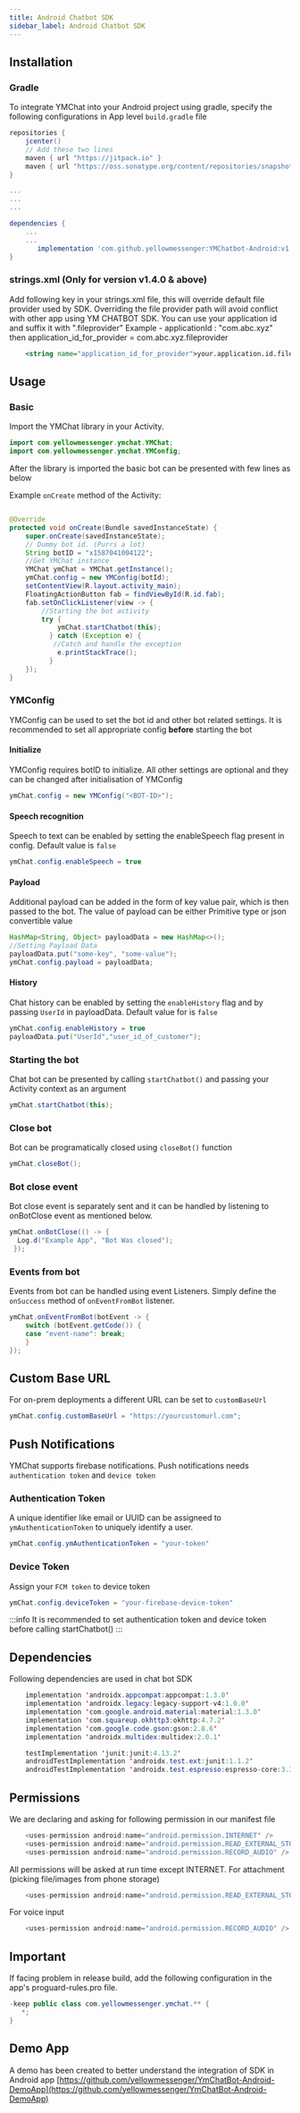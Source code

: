 ```yaml
---
title: Android Chatbot SDK
sidebar_label: Android Chatbot SDK
---
```


## Installation
### Gradle
To integrate YMChat into your Android project using gradle, specify the following configurations in App level `build.gradle` file
```gradle
repositories {
    jcenter()
    // Add these two lines 
    maven { url "https://jitpack.io" }
    maven { url "https://oss.sonatype.org/content/repositories/snapshots/" }
}

...
...
...

dependencies {
    ...
    ...
	   implementation 'com.github.yellowmessenger:YMChatbot-Android:v1.4.0
}
```

### strings.xml (Only for version v1.4.0 & above)
Add following key in your strings.xml file, this will override default file provider used by SDK.
Overriding the file provider path will avoid conflict with other app using YM CHATBOT SDK. You can use your application id and suffix it with ".fileprovider"
Example - applicationId : "com.abc.xyz" then  application_id_for_provider = com.abc.xyz.fileprovider
```xml
    <string name="application_id_for_provider">your.application.id.fileprovider</string>
```

## Usage
### Basic
Import the YMChat library in your Activity.
```java
import com.yellowmessenger.ymchat.YMChat;
import com.yellowmessenger.ymchat.YMConfig;
```

After the library is imported the basic bot can be presented with few lines as below 

Example `onCreate` method of the Activity:
```java

@Override
protected void onCreate(Bundle savedInstanceState) {
	super.onCreate(savedInstanceState);
    // Dummy bot id. (Purrs a lot)
    String botID = "x1587041004122";
	//Get YMChat instance
	YMChat ymChat = YMChat.getInstance();
	ymChat.config = new YMConfig(botId);
	setContentView(R.layout.activity_main);
	FloatingActionButton fab = findViewById(R.id.fab);
	fab.setOnClickListener(view -> {
		//Starting the bot activity
		try {
            ymChat.startChatbot(this);
          } catch (Exception e) {
           //Catch and handle the exception
            e.printStackTrace();
          }
	});
}

```

### YMConfig
YMConfig can be used to set the bot id and other bot related settings. It is recommended to set all appropriate config **before** starting the bot

#### Initialize
YMConfig requires botID to initialize. All other settings are optional and they can be changed after initialisation of YMConfig
```java
ymChat.config = new YMConfig("<BOT-ID>");
```

#### Speech recognition
Speech to text can be enabled by setting the enableSpeech flag present in config. Default value is `false`
```java
ymChat.config.enableSpeech = true
```

#### Payload
Additional payload can be added in the form of key value pair, which is then passed to the bot. The value of payload can be either Primitive type or json convertible value

```java
HashMap<String, Object> payloadData = new HashMap<>();
//Setting Payload Data
payloadData.put("some-key", "some-value");
ymChat.config.payload = payloadData;
```

#### History
Chat history can be enabled by setting the `enableHistory` flag and by passing `UserId` in payloadData. Default value for is `false`
```java
ymChat.config.enableHistory = true
payloadData.put("UserId","user_id_of_customer");
```

### Starting the bot
Chat bot can be presented by calling `startChatbot()` and passing your Activity context as an argument
```java
ymChat.startChatbot(this);
```

### Close bot
Bot can be programatically closed using `closeBot()` function
```java
ymChat.closeBot();
```

### Bot close event
Bot close event is separately sent and it can be handled by listening to onBotClose event as mentioned below.

```java
ymChat.onBotClose(() -> {
  Log.d("Example App", "Bot Was closed");
 });
```

### Events from bot
Events from bot can be handled using event Listeners.  Simply define the `onSuccess` method of `onEventFromBot` listener.

```java
ymChat.onEventFromBot(botEvent -> {
	switch (botEvent.getCode()) {
	case "event-name": break;
	}
});
```

## Custom Base URL
For on-prem deployments a different URL can be set to `customBaseUrl`

```java
ymChat.config.customBaseUrl = "https://yourcustomurl.com";
```

## Push Notifications
YMChat supports firebase notifications. Push notifications needs `authentication token` and `device token`


### Authentication Token
A unique identifier like email or UUID can be assigneed to `ymAuthenticationToken` to uniquely identify a user.
```java
ymChat.config.ymAuthenticationToken = "your-token"
```

### Device Token
Assign your `FCM token` to device token
```java
ymChat.config.deviceToken = "your-firebase-device-token"
```
:::info
It is recommended to set authentication token and device token before calling startChatbot()
:::

## Dependencies
Following dependencies are used in chat bot SDK
```java
    implementation 'androidx.appcompat:appcompat:1.3.0'
    implementation 'androidx.legacy:legacy-support-v4:1.0.0'
    implementation 'com.google.android.material:material:1.3.0'
    implementation 'com.squareup.okhttp3:okhttp:4.7.2'
    implementation 'com.google.code.gson:gson:2.8.6'
    implementation 'androidx.multidex:multidex:2.0.1'

    testImplementation 'junit:junit:4.13.2'
    androidTestImplementation 'androidx.test.ext:junit:1.1.2'
    androidTestImplementation 'androidx.test.espresso:espresso-core:3.3.0'
```

## Permissions
We are declaring and asking for following permission in our manifest file
```java
    <uses-permission android:name="android.permission.INTERNET" />
    <uses-permission android:name="android.permission.READ_EXTERNAL_STORAGE" />
    <uses-permission android:name="android.permission.RECORD_AUDIO" />

```
All permissions will be asked at run time except INTERNET.
For attachment (picking  file/images from phone storage)
```java
    <uses-permission android:name="android.permission.READ_EXTERNAL_STORAGE" />
```
For voice input
```java
    <uses-permission android:name="android.permission.RECORD_AUDIO" />
```

## Important
If facing problem in release build, add the following configuration in the app's proguard-rules.pro file.
```java
-keep public class com.yellowmessenger.ymchat.** {
   *;
}
```

## Demo App
A demo has been created to better understand the integration of SDK in Android app
[https://github.com/yellowmessenger/YmChatBot-Android-DemoApp](https://github.com/yellowmessenger/YmChatBot-Android-DemoApp)

